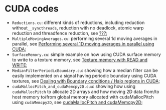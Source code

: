 # CUDA codes

- ```Reductions.cu```: different kinds of reductions, including reduction without```__syncthreads```, reduction with no deadlock, atomic warp reduction and threadfence reduction, see [???](???);
- ```MultipleMovingAverages.cu```: performing several 1d moving averages in parallel, see [Performing several 1D moving averages in parallel using CUDA](http://www.orangeowlsolutions.com/archives/1161);
- ```SurfaceMemory.cu```: simple example on how using CUDA surface memory to write to a texture memory, see [Texture memory with READ and WRITE](http://stackoverflow.com/questions/12509346/texture-memory-with-read-and-write);
- ```MedianFilterPeriodicBoundary.cu```: showing how a median filter can be easily implemented on a signal having periodic boundary using CUDA textures, see [Dealing with Boundary conditions / Halo regions in CUDA](http://stackoverflow.com/questions/5715220/what-is-usually-done-with-the-boundary-pixels-of-the-image/32348533#32348533);
- ```cudaMallocPitch_and_cudaMemcpy2D.cuu```: showing how using ```cudaMallocPitch``` to allocate 2D arrays and how moving 2D data from/to host memory to/from global memory allocated with cudaMallocPitch using ```cudaMemcpy2D```, see [cudaMallocPitch and cudaMemcpy2D](http://www.orangeowlsolutions.com/archives/613);
